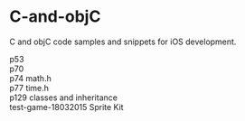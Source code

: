 # C-and-objC

C and objC code samples and snippets for iOS development.

p53<br>
p70<br>
p74 math.h<br>
p77 time.h<br>
p129 classes and inheritance<br>
test-game-18032015 Sprite Kit
